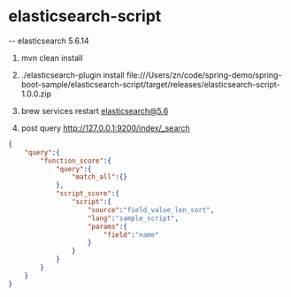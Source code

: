 # elasticsearch-script



-- elasticsearch 5.6.14


1. mvn clean install

2. ./elasticsearch-plugin install file:///Users/zn/code/spring-demo/spring-boot-sample/elasticsearch-script/target/releases/elasticsearch-script-1.0.0.zip

3. brew services restart elasticsearch@5.6

4. post query  http://127.0.0.1:9200/index/_search
```json
{ 
    "query":{
        "function_score":{
            "query":{
                "match_all":{}
            },
            "script_score":{
                "script":{
                    "source":"field_value_len_sort",
                    "lang":"sample_script",
                    "params":{
                        "field":"name"
                    }
                }
            }
        }
    }
}
 
```
